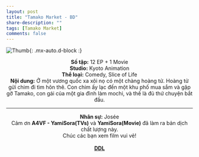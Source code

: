 ```yaml
---
layout: post
title: "Tamako Market - BD"
share-description: ""
tags: [Tamako Market]
comments: false
---
```


![Thumb](https://tpn-team.github.io/assets/img/TamakoMarket_thumb.jpg){: .mx-auto.d-block :}
<center>
<b>Số tập:</b> 12 EP + 1 Movie <br>
<b>Studio:</b> Kyoto Animation <br>
<b>Thể loại:</b> Comedy, Slice of Life <br>
<b>Nội dung:</b> Ở một vương quốc xa xôi nọ có một chàng hoàng tử. Hoàng tử gửi chim đi tìm hôn thê. Con chim ấy lạc đến một khu phố mua sắm và gặp gỡ Tamako, con gái của một gia đình làm mochi, và thế là đủ thứ chuyện bắt đầu.
 <br>

<hr>

<b>Nhân sự:</b> Josée <br>
Cảm ơn <b>A4VF - YamiSora(TVs)</b> và <b>YamiSora(Movie)</b> đã làm ra bản dịch chất lượng này. <br>
Chúc các bạn xem film vui vẻ!<br><br>
<b><a href="https://github.com/TPN-Team/TPN-Team-DDL/blob/master/Tamako%20Market.md">DDL</a></b> <br>
</center>
<!-- excerpt-end -->

